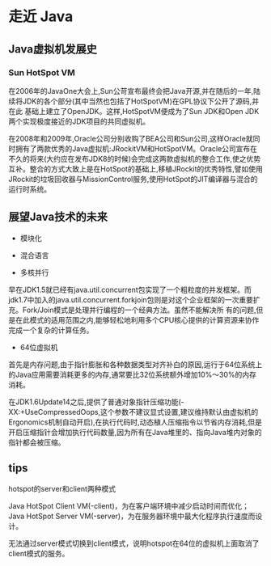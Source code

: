 # 走近 Java

## Java虚拟机发展史

### Sun HotSpot VM

在2006年的JavaOne大会上,Sun公苛宣布最终会把Java开源,并在随后的一年,陆
续将JDK的各个部分(其中当然也包括了HotSpotVM)在GPL协议下公开了源码,并在此
基础上建立了OpenJDK。这样,HotSpotVM便成为了Sun JDK和Open JDK两个实现极度接近的JDK项目的共同虚拟机。

在2008年和2009年,Oracle公司分别收购了BEA公司和Sun公司,这样Oracle就同
时拥有了两款优秀的Java虚拟机:JRockitVM和HotSpotVM。Oracle公司宣布在不久的将来(大约应在发布JDK8的时候)会完成这两款虚拟机的整合工作,使之优势互补。整合的方式大致上是在HotSpot的基础上,移植JRockit的优秀特性,譬如使用JRockit的垃圾回收器与MissionControl服务,使用HotSpot的JIT编译器与混合的运行时系统。

## 展望Java技术的未来

- 模块化

- 混合语言

- 多核并行

早在JDK1.5就已经有java.util.concurrent包实现了一个粗粒度的并发框架。而jdk1.7中加入的java.util.concurrent.forkjoin包则是对这个企业框架的一次重要扩充。Fork/Join模式是处理并行编程的一个经典方法。虽然不能解决所
有的问题,但是在此模式的适用范围之内,能够轻松地利用多个CPU核心提供的计算资源来协作完成一个复杂的计算任务。

- 64位虚拟机

首先是内存问题,由于指针膨胀和各种数据类型对齐补白的原因,运行于64位系统上的Java应用需要消耗更多的内存,通常要比32位系统额外增加10%〜30%的内存消耗。

在JDK1.6Update14之后,提供了普通对象指针压缩功能(-XX:+UseCompressedOops,这个参数不建议显式设置,建议维持默认由虚拟机的Ergonomics机制自动开启),在执行代码时,动态植人压缩指令以节省内存消耗,但是开启压缩指针会增加执行代码数量,因为所有在Java堆里的、指向Java堆内对象的指针都会被压缩。

## tips

hotspot的server和client两种模式

Java HotSpot Client VM(-client)，为在客户端环境中减少启动时间而优化；
Java HotSpot Server VM(-server)，为在服务器环境中最大化程序执行速度而设计。

无法通过server模式切换到client模式，说明hotspot在64位的虚拟机上面取消了client模式的服务。
